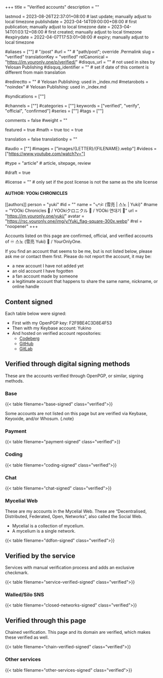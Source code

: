 +++
title = "Verified accounts"
description = ""

lastmod = 2023-08-26T22:37:01+08:00                 # last update; manually adjust to local timezone
publishdate = 2023-04-14T09:00:00+08:00             # first publication; manually adjust to local timezone
date = 2023-04-14T01:03:12+08:00                    # first created; manually adjust to local timezone
#expirydate = 2022-04-07T17:53:01+08:00              # expiry; manually adjust to local timezone

#aliases = [""]                                        # "/post"
#url = ""                                              # "path/post"; override .Permalink
slug = "verified"
translationKey = "verified"
relCanonical = "https://im.youronly.one/p/verified/"
#disqus_url = ""                                       # not used in sites by Yelosan Publishing
#disquq_identifier = ""                                # set if date of this content is different from main translation

#redirectto = ""                                       # Yelosan Publishing: used in _index.md
#metarobots = "noindex"                                # Yelosan Publishing: used in _index.md

#syndications = [""]

#channels = [""]
#categories = [""]
keywords = ["verified", "verify", "official", "confirmed"]
#series = [""]
#tags = [""]

comments = false
#weight = ""

featured = true
#math = true
toc = true

translation = false
translationby = ""

#audio = [""]
#images = ["images/{LETTER}/{FILENAME}.webp"]
#videos = ["https://www.youtube.com/watch?v="]

#type = "article"                                             # article, sitepage, review

#draft = true

#license = ""                                          # only set if the post license is not the same as the site license

#### AUTHOR: YOOki CHRONICLES ####
[[authors]]
  person = "yuki"
  #id = ""
  name = "ᜌᜓᜃᜒ (雪亮 | 스노 | Yuki)"
  #name = "YOOki Chronicles 📜 / YOOkiクロニクル 📜 / YOOki 연대기 📜"
  url = "https://im.youronly.one/yuki/"
  avatar = "https://rsc.youronly.one/img/y/Yuki_flag-square-300x.webp"
  #rel = "noopener"
+++

Accounts listed on this page are confirmed, official, and verified accounts of <span class="emoji">♾️</span> 스노 (雪亮 Yuki) <span class="emoji">🐬</span> / YourOnlyOne.

<!--more-->

If you find an account that seems to be me, but is not listed below, please ask me or contact them first. Please do not report the account, it may be:

- a new account I have not added yet
- an old account I have fogotten
- a fan account made by someone
- a legitimate account that happens to share the same name, nickname, or online handle

## Content signed

Each table below were signed:

- First with my OpenPGP key: F2F9BE4C3D8E4F53
- Then with my Keybase account: Yukino
- And hosted on verified account repositories:
  - [Codeberg](https://codeberg.org/youronlyone/content/src/branch/main/data/p)
  - [GitHub](https://github.com/YourOnly-One/content/tree/main/data/p)
  - [GitLab](https://gitlab.com/youronlyone/content/-/tree/main/data/p)

## Verified through digital signing methods

These are the accounts verified through OpenPGP, or similar, signing methods.

### Base

{{< table filename="base-signed" class="verified">}}

Some accounts are not listed on this page but are verified via Keybase, Keyoxide, and/or Whosum.
{.note}

### Payment

{{< table filename="payment-signed" class="verified">}}

### Coding

{{< table filename="coding-signed" class="verified">}}

### Chat

{{< table filename="chat-signed" class="verified">}}

### Mycelial Web

These are my accounts in the Mycelial Web. These are “Decentralised, Distributed, Federated, Open, Networks”, also called the Social Web.

- Mycelial is a collection of mycelium.
- A mycelium is a single network.

{{< table filename="ddfon-signed" class="verified">}}

## Verified by the service

Services with manual verification process and adds an exclusive checkmark.

{{< table filename="service-verified-signed" class="verified">}}

### Walled/Silo SNS

{{< table filename="closed-networks-signed" class="verified">}}

## Verified through this page

Chained verification. This page and its domain are verified, which makes these verified as well.

{{< table filename="chain-verified-signed" class="verified">}}

### Other services

{{< table filename="other-services-signed" class="verified">}}
